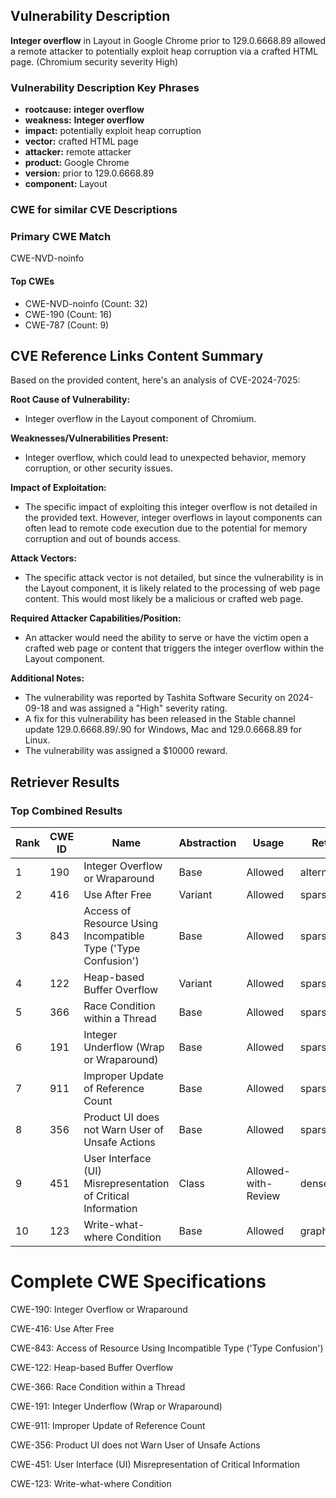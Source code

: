 ## Vulnerability Description
**Integer overflow** in Layout in Google Chrome prior to 129.0.6668.89 allowed a remote attacker to potentially exploit heap corruption via a crafted HTML page. (Chromium security severity High)

### Vulnerability Description Key Phrases
- **rootcause:** **integer overflow**
- **weakness:** **Integer overflow**
- **impact:** potentially exploit heap corruption
- **vector:** crafted HTML page
- **attacker:** remote attacker
- **product:** Google Chrome
- **version:** prior to 129.0.6668.89
- **component:** Layout

### CWE for similar CVE Descriptions
### Primary CWE Match
CWE-NVD-noinfo

#### Top CWEs
- CWE-NVD-noinfo (Count: 32)
- CWE-190 (Count: 16)
- CWE-787 (Count: 9)

## CVE Reference Links Content Summary
Based on the provided content, here's an analysis of CVE-2024-7025:

**Root Cause of Vulnerability:**
- Integer overflow in the Layout component of Chromium.

**Weaknesses/Vulnerabilities Present:**
- Integer overflow, which could lead to unexpected behavior, memory corruption, or other security issues.

**Impact of Exploitation:**
- The specific impact of exploiting this integer overflow is not detailed in the provided text. However, integer overflows in layout components can often lead to remote code execution due to the potential for memory corruption and out of bounds access. 

**Attack Vectors:**
- The specific attack vector is not detailed, but since the vulnerability is in the Layout component, it is likely related to the processing of web page content. This would most likely be a malicious or crafted web page. 

**Required Attacker Capabilities/Position:**
- An attacker would need the ability to serve or have the victim open a crafted web page or content that triggers the integer overflow within the Layout component.

**Additional Notes:**
- The vulnerability was reported by Tashita Software Security on 2024-09-18 and was assigned a "High" severity rating.
- A fix for this vulnerability has been released in the Stable channel update 129.0.6668.89/.90 for Windows, Mac and 129.0.6668.89 for Linux.
- The vulnerability was assigned a $10000 reward.

## Retriever Results

### Top Combined Results

| Rank | CWE ID | Name | Abstraction | Usage  | Retrievers | Individual Scores |
|------|--------|------|-------------|-------|------------|-------------------|
| 1 | 190 | Integer Overflow or Wraparound | Base | Allowed | alternate_terms | 0.800 |
| 2 | 416 | Use After Free | Variant | Allowed | sparse | 0.298 |
| 3 | 843 | Access of Resource Using Incompatible Type ('Type Confusion') | Base | Allowed | sparse | 0.296 |
| 4 | 122 | Heap-based Buffer Overflow | Variant | Allowed | sparse | 0.260 |
| 5 | 366 | Race Condition within a Thread | Base | Allowed | sparse | 0.244 |
| 6 | 191 | Integer Underflow (Wrap or Wraparound) | Base | Allowed | sparse | 0.221 |
| 7 | 911 | Improper Update of Reference Count | Base | Allowed | sparse | 0.220 |
| 8 | 356 | Product UI does not Warn User of Unsafe Actions | Base | Allowed | sparse | 0.197 |
| 9 | 451 | User Interface (UI) Misrepresentation of Critical Information | Class | Allowed-with-Review | dense | 0.600 |
| 10 | 123 | Write-what-where Condition | Base | Allowed | graph | 0.003 |



# Complete CWE Specifications

CWE-190: Integer Overflow or Wraparound

CWE-416: Use After Free

CWE-843: Access of Resource Using Incompatible Type ('Type Confusion')

CWE-122: Heap-based Buffer Overflow

CWE-366: Race Condition within a Thread

CWE-191: Integer Underflow (Wrap or Wraparound)

CWE-911: Improper Update of Reference Count

CWE-356: Product UI does not Warn User of Unsafe Actions

CWE-451: User Interface (UI) Misrepresentation of Critical Information

CWE-123: Write-what-where Condition